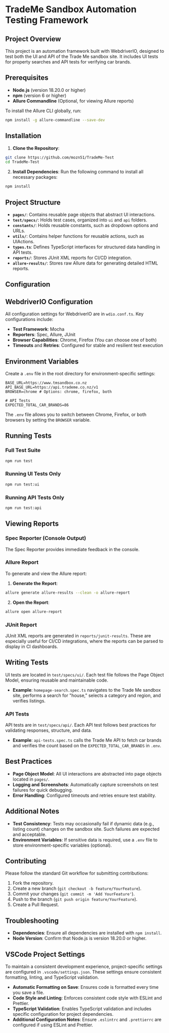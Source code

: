 # TradeMe Sandbox Automation Testing Framework

## Project Overview

This project is an automation framework built with WebdriverIO, designed to test both the UI and API of the Trade Me sandbox site. It includes UI tests for property searches and API tests for verifying car brands.

## Prerequisites

- **Node.js** (version 18.20.0 or higher)
- **npm** (version 6 or higher)
- **Allure Commandline** (Optional, for viewing Allure reports)

To install the Allure CLI globally, run:

```bash
npm install -g allure-commandline --save-dev
```

## Installation

1. **Clone the Repository**:

```bash
git clone https://github.com/mozn51/TradeMe-Test
cd TradeMe-Test
```

2. **Install Dependencies**:
   Run the following command to install all necessary packages:

```bash
npm install
```

## Project Structure

- **`pages/`**: Contains reusable page objects that abstract UI interactions.
- **`test/specs/`**: Holds test cases, organized into `ui` and `api` folders.
- **`constants/`**: Holds reusable constants, such as dropdown options and URLs.
- **`utils/`**: Contains helper functions for reusable actions, such as UIActions.
- **`types.ts`**: Defines TypeScript interfaces for structured data handling in API tests.
- **`reports/`**: Stores JUnit XML reports for CI/CD integration.
- **`allure-results/`**: Stores raw Allure data for generating detailed HTML reports.

## Configuration

## WebdriverIO Configuration

All configuration settings for WebdriverIO are in `wdio.conf.ts`. Key configurations include:

- **Test Framework**: Mocha
- **Reporters**: Spec, Allure, JUnit
- **Browser Capabilities**: Chrome, Firefox (You can choose one of both)
- **Timeouts** and **Retries**: Configured for stable and resilient test execution

## Environment Variables

Create a `.env` file in the root directory for environment-specific settings:

```plaintext
BASE_URL=https://www.tmsandbox.co.nz
API_BASE_URL=https://api.trademe.co.nz/v1
BROWSER=chrome # Options: chrome, firefox, both

# API Tests
EXPECTED_TOTAL_CAR_BRANDS=86
```

The `.env` file allows you to switch between Chrome, Firefox, or both browsers by setting the `BROWSER` variable.

## Running Tests

### Full Test Suite

```bash
npm run test
```

### Running UI Tests Only

```bash
npm run test:ui
```

### Running API Tests Only

```bash
npm run test:api
```

## Viewing Reports

### Spec Reporter (Console Output)

The Spec Reporter provides immediate feedback in the console.

### Allure Report

To generate and view the Allure report:

1. **Generate the Report**:

```bash
allure generate allure-results --clean -o allure-report
```

2. **Open the Report**:

```bash
allure open allure-report
```

### JUnit Report

JUnit XML reports are generated in `reports/junit-results`.
These are especially useful for CI/CD integrations, where the reports can be parsed to display in CI dashboards.

## Writing Tests

UI tests are located in `test/specs/ui/`.
Each test file follows the Page Object Model, ensuring reusable and maintainable code.

- **Example**: `homepage-search.spec.ts` navigates to the Trade Me sandbox site,
  performs a search for "house," selects a category and region, and verifies listings.

### API Tests

API tests are in `test/specs/api/`. Each API test follows best practices for validating responses, structure, and data.

- **Example**: `api-tests.spec.ts` calls the Trade Me API to fetch car brands and verifies the count based on the `EXPECTED_TOTAL_CAR_BRANDS` in `.env`.

## Best Practices

- **Page Object Model**: All UI interactions are abstracted into page objects located in `pages/`.
- **Logging and Screenshots**: Automatically capture screenshots on test failures for quick debugging.
- **Error Handling**: Configured timeouts and retries ensure test stability.

## Additional Notes

- **Test Consistency**: Tests may occasionally fail if dynamic data (e.g., listing count) changes on the sandbox site.
  Such failures are expected and acceptable.
- **Environment Variables**: If sensitive data is required, use a `.env` file to store environment-specific variables (optional).

## Contributing

Please follow the standard Git workflow for submitting contributions:

1. Fork the repository.
2. Create a new branch (`git checkout -b feature/YourFeature`).
3. Commit your changes (`git commit -m 'Add YourFeature'`).
4. Push to the branch (`git push origin feature/YourFeature`).
5. Create a Pull Request.

## Troubleshooting

- **Dependencies**: Ensure all dependencies are installed with `npm install`.
- **Node Version**: Confirm that Node.js is version 18.20.0 or higher.

## VSCode Project Settings

To maintain a consistent development experience, project-specific settings are configured in `.vscode/settings.json`. These settings ensure consistent formatting, linting, and TypeScript validation.

- **Automatic Formatting on Save**: Ensures code is formatted every time you save a file.
- **Code Style and Linting**: Enforces consistent code style with ESLint and Prettier.
- **TypeScript Validation**: Enables TypeScript validation and includes specific configuration for project dependencies.
- **Additional Configuration Notes**: Ensure `.eslintrc` and `.prettierrc` are configured if using ESLint and Prettier.
